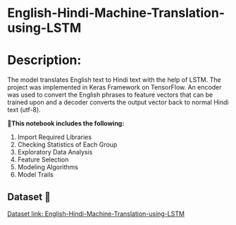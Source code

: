 # English-Hindi-Machine-Translation-using-LSTM

# Description:
The model translates English text to Hindi text with the help of LSTM. The project was implemented in Keras Framework on TensorFlow. An encoder was used to convert the English phrases to feature vectors that can be trained upon and a decoder converts the output vector back to normal Hindi text (utf-8).

**📱This notebook includes the following:**

1. Import Required Libraries
2. Checking Statistics of Each Group
3. Exploratory Data Analysis
4. Feature Selection
5. Modeling Algorithms
6. Model Trails

## Dataset 📔

[Dataset link: English-Hindi-Machine-Translation-using-LSTM](https://www.cfilt.iitb.ac.in/iitb_parallel/)

